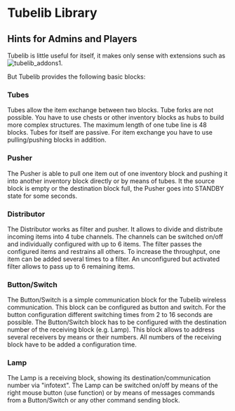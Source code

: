 # Tubelib Library

## Hints for Admins and Players

Tubelib is little useful for itself, it makes only sense with extensions such as ![tubelib_addons1](https://github.com/joe7575/tubelib_addons1).

But Tubelib provides the following basic blocks:

### Tubes
Tubes allow the item exchange between two blocks. Tube forks are not possible. You have to use chests or other inventory blocks as hubs to build more complex structures. The maximum length of one tube line is 48 blocks.
Tubes for itself are passive. For item exchange you have to use pulling/pushing blocks in addition.

### Pusher
The Pusher is able to pull one item out of one inventory block and pushing it into another inventory block directly or by means of tubes.
It the source block is empty or the destination block full, the Pusher goes into STANDBY state for some seconds.

### Distributor
The Distributor works as filter and pusher. It allows to divide and distribute incoming items into 4 tube channels.
The channels can be switched on/off and individually configured with up to 6 items. The filter passes the configured
items and restrains all others. To increase the throughput, one item can be added several times to a filter.
An unconfigured but activated filter allows to pass up to 6 remaining items.

### Button/Switch
The Button/Switch is a simple communication block for the Tubelib wireless communication.
This block can be configured as button and switch. For the button configuration different switching
times from 2 to 16 seconds are possible. The Button/Switch block has to be configured with the destination
number of the receiving block (e.g. Lamp). This block allows to address several receivers by means or their numbers.
All numbers of the receiving block have to be added a configuration time.

### Lamp
The Lamp is a receiving block, showing its destination/communication number via "infotext".
The Lamp can be switched on/off by means of the right mouse button (use function) or by means of messages commands
from a Button/Switch or any other command sending block.


